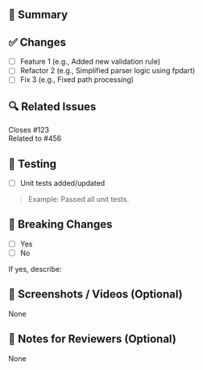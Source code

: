 ## 📌 Summary

<!-- A short explanation of what this PR is doing and why -->

## ✅ Changes

- [ ] Feature 1 (e.g., Added new validation rule)
- [ ] Refactor 2 (e.g., Simplified parser logic using fpdart)
- [ ] Fix 3 (e.g., Fixed path processing)

## 🔍 Related Issues

<!-- Link to related issues, e.g. -->

Closes #123  
Related to #456

## 🧪 Testing

- [ ] Unit tests added/updated

<!-- Explain testing strategy if needed -->

> Example: Passed all unit tests.

## 🚨 Breaking Changes

- [ ] Yes
- [ ] No

If yes, describe:

## 📸 Screenshots / Videos (Optional)

None

<!-- Add before/after screenshots or videos if relevant -->

## 📓 Notes for Reviewers (Optional)

None

<!-- Any special instructions or things to look out for -->
